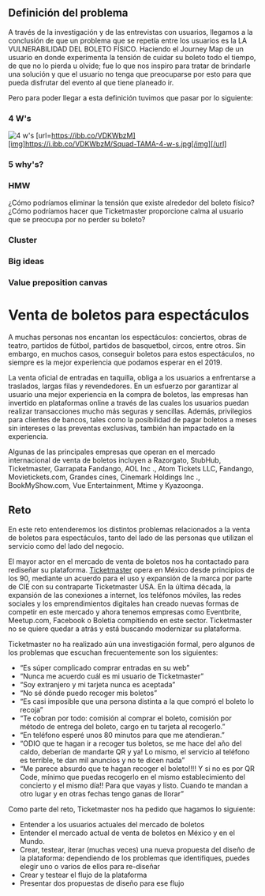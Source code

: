 ## Definición del problema
A través de la investigación y de las entrevistas con usuarios, llegamos a la conclusión de que un problema que se repetía entre los usuarios es la LA VULNERABILIDAD DEL BOLETO FÍSICO. Haciendo el Journey Map de un usuario en donde experimenta la tensión de cuidar su boleto todo el tiempo, de que no lo pierda u olvide; fue lo que nos inspiro para tratar de brindarle una solución y que el usuario no tenga que preocuparse por esto para que pueda disfrutar del evento al que tiene planeado ir. 

Pero para poder llegar a esta definición tuvimos que pasar por lo siguiente:

### 4 W's
![4 w's](https://ibb.co/VDKWbzM)
[url=https://ibb.co/VDKWbzM][img]https://i.ibb.co/VDKWbzM/Squad-TAMA-4-w-s.jpg[/img][/url]
### 5 why's?
### HMW
¿Cómo podríamos eliminar la tensión que existe alrededor del boleto físico?
¿Cómo podríamos hacer que Ticketmaster proporcione calma al usuario que se preocupa por no perder su boleto?


### Cluster

### Big ideas

### Value preposition canvas


# Venta de boletos para espectáculos

A muchas personas nos encantan los espectáculos: conciertos, obras de teatro, partidos de fútbol, partidos de basquetbol, circos, entre otros. Sin embargo, en muchos casos, conseguir boletos para estos espectáculos, no siempre es la mejor experiencia que podamos esperar en el 2019. 

La venta oficial de entradas en taquilla, obliga a los usuarios a enfrentarse a traslados, largas filas y revendedores. En un esfuerzo por garantizar al usuario una mejor experiencia en la compra de boletos, las empresas han invertido en plataformas online a través de las cuales los usuarios puedan realizar transacciones mucho más seguras y sencillas. Además, privilegios para clientes de bancos, tales como la posibilidad de pagar boletos a meses sin intereses o las preventas exclusivas, también han impactado en la experiencia.

Algunas de las principales empresas que operan en el mercado internacional de venta de boletos incluyen a Razorgato, StubHub, Ticketmaster, Garrapata Fandango, AOL Inc ., Atom Tickets LLC, Fandango, Movietickets.com, Grandes cines, Cinemark Holdings Inc ., BookMyShow.com, Vue Entertainment, Mtime y Kyazoonga.

## Reto
 
En este reto entenderemos los distintos problemas relacionados a la venta de boletos para espectáculos, tanto del lado de las personas que utilizan el servicio como del lado del negocio.  

El mayor actor en el mercado de venta de boletos nos ha contactado para rediseñar su plataforma. [Ticketmaster](https://www.ticketmaster.com.mx/) opera en México desde principios de los 90, mediante un acuerdo para el uso y expansión de la marca por parte de CIE con su contraparte Ticketmaster USA.  En la última década, la expansión de las conexiones a internet, los teléfonos móviles, las redes sociales y los emprendimientos digitales han creado nuevas formas de competir en este mercado y ahora tenemos empresas como Eventbrite, Meetup.com, Facebook o Boletia compitiendo en este sector. Ticketmaster no se quiere quedar a atrás y está buscando modernizar su plataforma. 

Ticketmaster no ha realizado aún una investigación formal, pero algunos de los problemas que escuchan frecuentemente son los siguientes:

* “Es súper complicado comprar entradas en su web”
* “Nunca me acuerdo cuál es mi usuario de Ticketmaster”
* “Soy extranjero y mi tarjeta nunca es aceptada”
* “No sé dónde puedo recoger mis boletos”
* “Es casi imposible que una persona distinta a la que compró el boleto lo recoja”
* “Te cobran por todo: comisión al comprar el boleto, comisión por método de entrega del boleto, cargo en tu tarjeta al recogerlo.”
* “En teléfono esperé unos 80 minutos para que me atendieran.” 
* “ODIO que te hagan ir a recoger tus boletos, se me hace del año del caldo, deberían de mandarte QR y ya! Lo mismo, el servicio al teléfono es terrible, te dan mil anuncios y no te dicen nada”
* “Me parece absurdo que te hagan recoger el boleto!!!! Y si no es por QR Code, mínimo que puedas recogerlo en el mismo establecimiento del concierto y el mismo día!! Para que vayas y listo. Cuando te mandan a otro lugar y en otras fechas tengo ganas de llorar”


Como parte del reto, Ticketmaster nos ha pedido que hagamos lo siguiente:

- Entender a los usuarios actuales del mercado de boletos
- Entender el mercado actual de venta de boletos en México y en el Mundo.
- Crear, testear, iterar (muchas veces) una nueva propuesta del diseño de la plataforma: 
  dependiendo de los problemas que identifiques, puedes elegir uno o varios de ellos para re-diseñar
- Crear y testear el flujo de la plataforma
- Presentar dos propuestas de diseño para ese flujo
